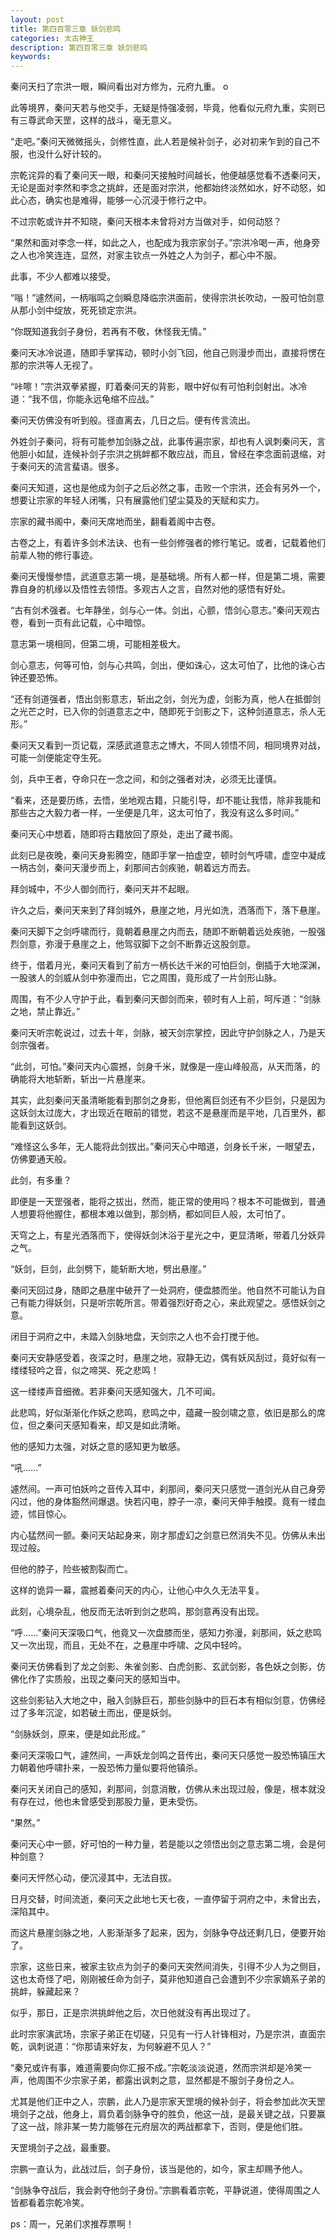 ```yaml
---
layout: post
title: 第四百零三章 妖剑悲鸣
categories: 太古神王
description: 第四百零三章 妖剑悲鸣
keywords:
---
```


秦问天扫了宗洪一眼，瞬间看出对方修为，元府九重。 o

此等境界，秦问天若与他交手，无疑是恃强凌弱，毕竟，他看似元府九重，实则已有三尊武命天罡，这样的战斗，毫无意义。

“走吧。”秦问天微微摇头，剑修性直，此人若是候补剑子，必对初来乍到的自己不服，也没什么好计较的。

宗乾诧异的看了秦问天一眼，和秦问天接触时间越长，他便越感觉看不透秦问天，无论是面对李然和李念之挑衅，还是面对宗洪，他都始终淡然如水，好不动怒，如此心态，确实也是难得，能够一心沉浸于修行之中。

不过宗乾或许并不知晓，秦问天根本未曾将对方当做对手，如何动怒？

“果然和面对李念一样，如此之人，也配成为我宗家剑子。”宗洪冷喝一声，他身旁之人也冷笑连连，显然，对家主钦点一外姓之人为剑子，都心中不服。

此事，不少人都难以接受。

“嗡！”遽然间，一柄嗡鸣之剑瞬息降临宗洪面前，使得宗洪长吹动，一股可怕剑意从那小剑中绽放，死死锁定宗洪。

“你既知道我剑子身份，若再有不敬，休怪我无情。”

秦问天冰冷说道，随即手掌挥动，顿时小剑飞回，他自己则漫步而出，直接将愣在那的宗洪等人无视了。

“咔嚓！”宗洪双拳紧握，盯着秦问天的背影，眼中好似有可怕利剑射出。冰冷道：“我不信，你能永远龟缩不应战。”

秦问天仿佛没有听到般。径直离去，几日之后。便有传言流出。

外姓剑子秦问，将有可能参加剑脉之战，此事传遍宗家，却也有人讽刺秦问天，言他胆小如鼠，连候补剑子宗洪之挑衅都不敢应战，而且，曾经在李念面前退缩，对于秦问天的流言蜚语。很多。

秦问天知道，这也是他成为剑子之后必然之事，击败一个宗洪，还会有另外一个，想要让宗家的年轻人闭嘴，只有展露他们望尘莫及的天赋和实力。

宗家的藏书阁中，秦问天席地而坐，翻看着阁中古卷。

古卷之上，有着许多剑术法诀、也有一些剑修强者的修行笔记。或者，记载着他们前辈人物的修行事迹。

秦问天慢慢参悟，武道意志第一境，是基础境。所有人都一样，但是第二境，需要靠自身的机缘以及悟性去领悟。多观古人之言，自然对他的感悟有好处。

“古有剑术强者。七年静坐，剑与心一体。剑出，心颤，悟剑心意志。”秦问天观古卷，看到一页有此记载，心中暗惊。

意志第一境相同，但第二境，可能相差极大。

剑心意志，何等可怕，剑与心共鸣，剑出，便如诛心，这太可怕了，比他的诛心古钟还要恐怖。

“还有剑道强者，悟出剑影意志，斩出之剑，剑光为虚，剑影为真，他人在抵御剑之光芒之时，已入你的剑道意志之中，随即死于剑影之下，这种剑道意志，杀人无形。”

秦问天又看到一页记载，深感武道意志之博大，不同人领悟不同，相同境界对战，可能一剑便能定夺生死。

剑，兵中王者，夺命只在一念之间，和剑之强者对决，必须无比谨慎。

“看来，还是要历练，去悟，坐地观古籍，只能引导，却不能让我悟，除非我能和那些古之大毅力者一样，一坐便是几年，这太可怕了，我没有这么多时间。”

秦问天心中想着，随即将古籍放回了原处，走出了藏书阁。

此刻已是夜晚，秦问天身影腾空，随即手掌一拍虚空，顿时剑气呼啸，虚空中凝成一柄古剑，秦问天漫步而上，刹那间古剑疾驰，朝着远方而去。

拜剑城中，不少人御剑而行，秦问天并不起眼。

许久之后，秦问天来到了拜剑城外，悬崖之地，月光如洗，洒落而下，落下悬崖。

秦问天脚下之剑呼啸而行，竟朝着悬崖之内而去，随即不断朝着远处疾驰，一股强烈剑意，弥漫于悬崖之上，他驾驭脚下之剑不断靠近这股剑意。

终于，借着月光，秦问天看到了前方一柄长达千米的可怕巨剑，倒插于大地深渊，一股骇人的剑威从剑中弥漫而出，它之周围，竟形成了一片剑形山脉。

周围，有不少人守护于此，看到秦问天御剑而来，顿时有人上前，呵斥道：“剑脉之地，禁止靠近。”

秦问天听宗乾说过，过去十年，剑脉，被天剑宗掌控，因此守护剑脉之人，乃是天剑宗强者。

“此剑，可怕。”秦问天内心震撼，剑身千米，就像是一座山峰般高，从天而落，的确能将大地斩断，斩出一片悬崖来。

其实，此刻秦问天虽清晰能看到那剑之身影，但他离巨剑还有不少巨剑，只是因为这妖剑太过庞大，才出现近在眼前的错觉，若这不是悬崖而是平地，几百里外，都能看到这妖剑。

“难怪这么多年，无人能将此剑拔出。”秦问天心中暗道，剑身长千米，一眼望去，仿佛要通天般。

此剑，有多重？

即便是一天罡强者，能将之拔出，然而，能正常的使用吗？根本不可能做到，普通人想要将他握住，都根本难以做到，那剑柄，都如同巨人般，太可怕了。

天穹之上，有星光洒落而下，使得妖剑沐浴于星光之中，更显清晰，带着几分妖异之气。

“妖剑，巨剑，此剑劈下，能斩断大地，劈出悬崖。”

秦问天回过身，随即之悬崖中破开了一处洞府，便盘膝而坐。他自然不可能认为自己有能力得妖剑，只是听宗乾所言。带着强烈好奇之心，来此观望之。感悟妖剑之意。

闭目于洞府之中，未踏入剑脉地盘，天剑宗之人也不会打搅于他。

秦问天安静感受着，夜深之时，悬崖之地，寂静无边，偶有妖风刮过，竟好似有一缕缕轻吟之音，似之啼哭、死之悲鸣！

这一缕缕声音细微。若非秦问天感知强大，几不可闻。

此悲鸣，好似渐渐化作妖之悲鸣，悲鸣之中，蕴藏一股剑啸之意，依旧是那么的席位，但之秦问天感知看来，却又是如此清晰。

他的感知力太强，对妖之意的感知更为敏感。

“吼……”

遽然间。一声可怕妖吟之音传入耳中，刹那间，秦问天只感觉一道剑光从自己身旁闪过，他的身体豁然间爆退。快若闪电，脖子一凉，秦问天伸手触摸。竟有一缕血迹，怵目惊心。

内心猛然间一颤。秦问天站起身来，刚才那虚幻之剑意已然消失不见。仿佛从未出现过般。

但他的脖子，险些被割裂而亡。

这样的诡异一幕，震撼着秦问天的内心，让他心中久久无法平复。

此刻，心境杂乱，他反而无法听到剑之悲鸣，那剑意再没有出现。

“呼……”秦问天深吸口气，他竟又一次盘膝而坐，感知力弥漫，刹那间，妖之悲鸣又一次出现，而且，无处不在，之悬崖中呼啸、之风中轻吟。

秦问天仿佛看到了龙之剑影、朱雀剑影、白虎剑影、玄武剑影，各色妖之剑影，仿佛化作了实质般，出现之秦问天的感知当中。

这些剑影钻入大地之中，融入剑脉巨石，那些剑脉中的巨石本有相似剑意，仿佛经过了多年沉淀，如若破土而出，便是妖剑。

“剑脉妖剑，原来，便是如此形成。”

秦问天深吸口气，遽然间，一声妖龙剑鸣之音传出，秦问天只感觉一股恐怖镇压大力朝着他呼啸扑来，一股恐怖力量似要将他镇杀。

秦问天关闭自己的感知，刹那间，剑意消散，仿佛从未出现过般，像是，根本就没有存在过，他也未曾感受到那股力量，更未受伤。

“果然。”

秦问天心中一颤，好可怕的一种力量，若是能以之领悟出剑之意志第二境，会是何种剑意？

秦问天怦然心动，便沉浸其中，无法自拔。

日月交替，时间流逝，秦问天之此地七天七夜，一直停留于洞府之中，未曾出去，深陷其中。

而这片悬崖剑脉之地，人影渐渐多了起来，因为，剑脉争夺战还剩几日，便要开始了。

宗家，这些日来，被家主钦点为剑子的秦问天突然间消失，引得不少人为之侧目，这也太奇怪了吧，刚刚被任命为剑子，莫非他知道自己会遭到不少宗家嫡系子弟的挑衅，躲藏起来？

似乎，那日，正是宗洪挑衅他之后，次日他就没有再出现过了。

此时宗家演武场，宗家子弟正在切磋，只见有一行人针锋相对，乃是宗洪，直面宗乾，讽刺说道：“你那请来好友，为何躲避不见人？”

“秦兄或许有事，难道需要向你汇报不成。”宗乾淡淡说道，然而宗洪却是冷笑一声，他周围不少宗家子弟，都露出讽刺之意，显然都是不服剑子身份之人。

尤其是他们正中之人，宗鹏，此人乃是宗家天罡境的候补剑子，将会参加此次天罡境剑子之战，他身上，肩负着剑脉争夺的胜负，他这一战，是最关键之战，只要赢了这一战，除非某一势力能够在元府层次的两战都拿下，否则，便是他们胜。

天罡境剑子之战，最重要。

宗鹏一直认为，此战过后，剑子身份，该当是他的，如今，家主却赐予他人。

“剑脉争夺战后，我会剥夺他剑子身份。”宗鹏看着宗乾，平静说道，使得周围之人皆都看着宗乾冷笑。

ps：周一，兄弟们求推荐票啊！
